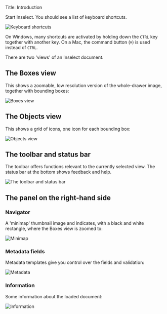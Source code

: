 Title: Introduction

Start Inselect. You should see a list of keyboard shortcuts.

![Keyboard shortcuts]({filename}/images/exercises/shortcuts.jpg)

On Windows, many
shortcuts are activated by holding down the `CTRL` key together with another key.
On a Mac, the command button (`⌘`) is used instead of `CTRL`.

There are two 'views' of an Inselect document.

## The Boxes view

This shows a zoomable, low resolution version of the whole-drawer image,
together with bounding boxes:

![Boxes view]({filename}/images/exercises/boxes.jpg)

## The Objects view

This shows a grid of icons, one icon for each bounding box:

![Objects view]({filename}/images/exercises/objects.jpg)

## The toolbar and status bar
The toolbar offers functions relevant to the currently selected view.
The status bar at the bottom shows feedback and help.

![The toolbar and status bar]({filename}/images/exercises/toolbar_and_statusbar.jpg)

## The panel on the right-hand side

### Navigator

A 'minimap' thumbnail image and indicates, with a black and white rectangle,
where the Boxes view is zoomed to:

![Minimap]({filename}/images/exercises/minimap.jpg)

### Metadata fields

Metadata templates give you control over the fields and validation:

![Metadata]({filename}/images/exercises/metadata.jpg)

### Information

Some information about the loaded document:

![Information]({filename}/images/exercises/information.jpg)

